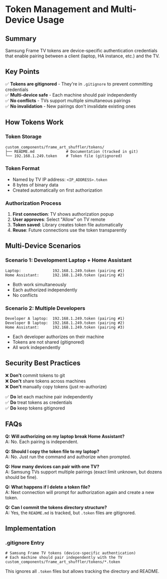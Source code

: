 # Token Management and Multi-Device Usage

## Summary

Samsung Frame TV tokens are device-specific authentication credentials that enable pairing between a client (laptop, HA instance, etc.) and the TV.

## Key Points

✅ **Tokens are gitignored** - They're in `.gitignore` to prevent committing credentials  
✅ **Multi-device safe** - Each machine should pair independently  
✅ **No conflicts** - TVs support multiple simultaneous pairings  
✅ **No invalidation** - New pairings don't invalidate existing ones  

## How Tokens Work

### Token Storage
```
custom_components/frame_art_shuffler/tokens/
├── README.md              # Documentation (tracked in git)
└── 192.168.1.249.token    # Token file (gitignored)
```

### Token Format
- Named by TV IP address: `<IP_ADDRESS>.token`
- 8 bytes of binary data
- Created automatically on first authorization

### Authorization Process

1. **First connection**: TV shows authorization popup
2. **User approves**: Select "Allow" on TV remote  
3. **Token saved**: Library creates token file automatically
4. **Reuse**: Future connections use the token transparently

## Multi-Device Scenarios

### Scenario 1: Development Laptop + Home Assistant
```
Laptop:              192.168.1.249.token (pairing #1)
Home Assistant:      192.168.1.249.token (pairing #2)
```
- Both work simultaneously
- Each authorized independently
- No conflicts

### Scenario 2: Multiple Developers
```
Developer A laptop:  192.168.1.249.token (pairing #1)
Developer B laptop:  192.168.1.249.token (pairing #2)
Home Assistant:      192.168.1.249.token (pairing #3)
```
- Each developer authorizes on their machine
- Tokens are not shared (gitignored)
- All work independently

## Security Best Practices

❌ **Don't** commit tokens to git  
❌ **Don't** share tokens across machines  
❌ **Don't** manually copy tokens (just re-authorize)  

✅ **Do** let each machine pair independently  
✅ **Do** treat tokens as credentials  
✅ **Do** keep tokens gitignored  

## FAQs

**Q: Will authorizing on my laptop break Home Assistant?**  
A: No. Each pairing is independent.

**Q: Should I copy the token file to my laptop?**  
A: No. Just run the command and authorize when prompted.

**Q: How many devices can pair with one TV?**  
A: Samsung TVs support multiple pairings (exact limit unknown, but dozens should be fine).

**Q: What happens if I delete a token file?**  
A: Next connection will prompt for authorization again and create a new token.

**Q: Can I commit the tokens directory structure?**  
A: Yes, the `README.md` is tracked, but `.token` files are gitignored.

## Implementation

### .gitignore Entry
```gitignore
# Samsung Frame TV tokens (device-specific authentication)
# Each machine should pair independently with the TV
custom_components/frame_art_shuffler/tokens/*.token
```

This ignores all `.token` files but allows tracking the directory and README.
